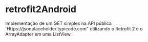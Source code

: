 # retrofit2Android
Implementação de um GET simples na API pública 'Https://jsonplaceholder.typicode.com" utilizando o Retrofit 2 e o ArrayAdapter em uma ListView.
